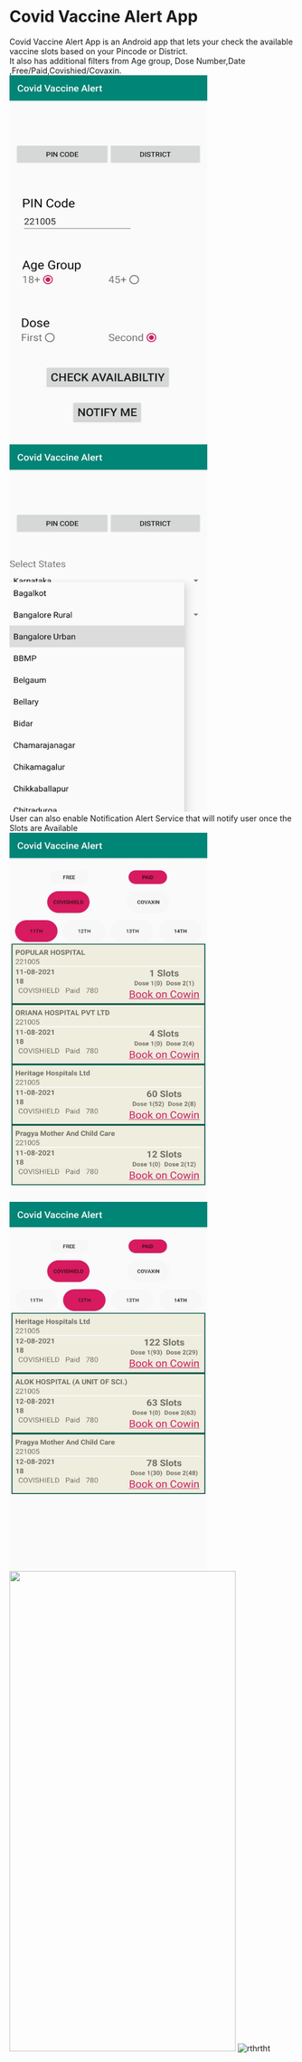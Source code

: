 # Covid Vaccine Alert App
Covid Vaccine Alert App is an Android app that lets your check the available vaccine slots based on your Pincode or District.</br>
It also has additional filters from Age group, Dose Number,Date ,Free/Paid,Covishied/Covaxin.
</br><img src="https://github.com/LukeSkywalkrr/Covid2/blob/master/ScreenShot/1.jpeg"   width="350" height="650">
<img src="https://github.com/LukeSkywalkrr/Covid2/blob/master/ScreenShot/4.jpeg"   width="350" height="650"></br>
User can also enable Notification Alert Service that will notify user once the Slots are Available </br>
<img src="https://github.com/LukeSkywalkrr/Covid2/blob/master/ScreenShot/2.jpeg"   width="350" height="650">
<img src="https://github.com/LukeSkywalkrr/Covid2/blob/master/ScreenShot/3.jpeg"   width="350" height="650"></br>
<img src="https://imgur.com/a/PFbSpwb" width="400" height="850" />
![rthrtht](https://imgur.com/a/PFbSpwb)
